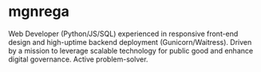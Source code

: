 # mgnrega
Web Developer (Python/JS/SQL) experienced in responsive front-end design and high-uptime backend deployment (Gunicorn/Waitress). Driven by a mission to leverage scalable technology for public good and enhance digital governance. Active problem-solver.
